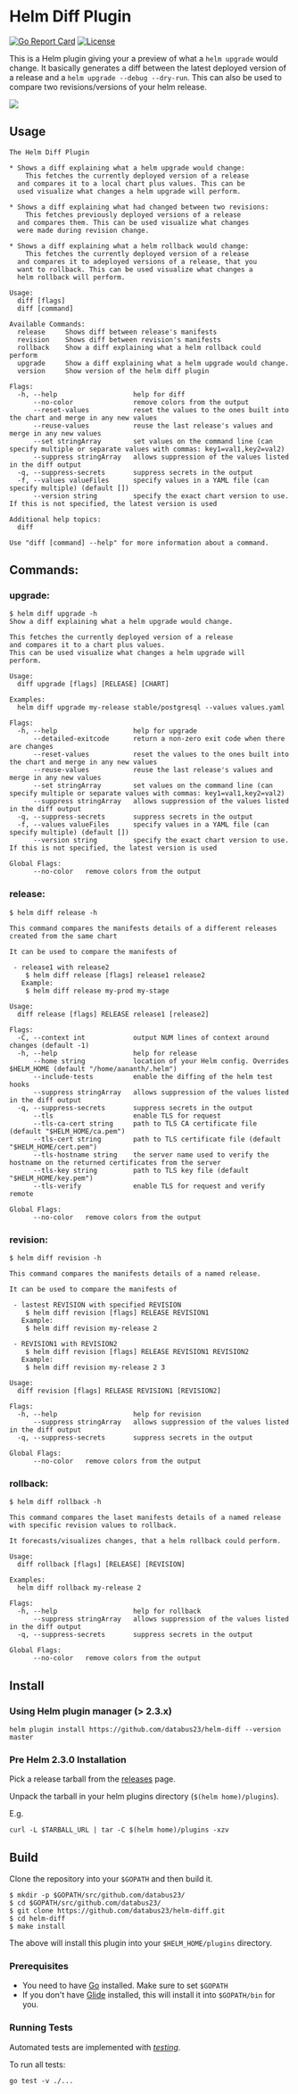 # Helm Diff Plugin
[![Go Report Card](https://goreportcard.com/badge/github.com/databus23/helm-diff)](https://goreportcard.com/report/github.com/databus23/helm-diff)
[![License](https://img.shields.io/badge/License-Apache%202.0-blue.svg)](https://github.com/databus23/helm-diff/blob/master/LICENSE)

This is a Helm plugin giving your a preview of what a `helm upgrade` would change.
It basically generates a diff between the latest deployed version of a release
and a `helm upgrade --debug --dry-run`. This can also be used to compare two 
revisions/versions of your helm release.

<a href="https://asciinema.org/a/105326" target="_blank"><img src="https://asciinema.org/a/105326.png" /></a>

## Usage

```
The Helm Diff Plugin

* Shows a diff explaining what a helm upgrade would change:
    This fetches the currently deployed version of a release
  and compares it to a local chart plus values. This can be 
  used visualize what changes a helm upgrade will perform.

* Shows a diff explaining what had changed between two revisions:
    This fetches previously deployed versions of a release
  and compares them. This can be used visualize what changes 
  were made during revision change.

* Shows a diff explaining what a helm rollback would change:
    This fetches the currently deployed version of a release
  and compares it to adeployed versions of a release, that you 
  want to rollback. This can be used visualize what changes a 
  helm rollback will perform.

Usage:
  diff [flags]
  diff [command]

Available Commands:
  release     Shows diff between release's manifests
  revision    Shows diff between revision's manifests
  rollback    Show a diff explaining what a helm rollback could perform
  upgrade     Show a diff explaining what a helm upgrade would change.
  version     Show version of the helm diff plugin

Flags:
  -h, --help                   help for diff
      --no-color               remove colors from the output
      --reset-values           reset the values to the ones built into the chart and merge in any new values
      --reuse-values           reuse the last release's values and merge in any new values
      --set stringArray        set values on the command line (can specify multiple or separate values with commas: key1=val1,key2=val2)
      --suppress stringArray   allows suppression of the values listed in the diff output
  -q, --suppress-secrets       suppress secrets in the output
  -f, --values valueFiles      specify values in a YAML file (can specify multiple) (default [])
      --version string         specify the exact chart version to use. If this is not specified, the latest version is used

Additional help topics:
  diff          

Use "diff [command] --help" for more information about a command.
```

## Commands:

### upgrade:

```
$ helm diff upgrade -h
Show a diff explaining what a helm upgrade would change.

This fetches the currently deployed version of a release
and compares it to a chart plus values.
This can be used visualize what changes a helm upgrade will
perform.

Usage:
  diff upgrade [flags] [RELEASE] [CHART]

Examples:
  helm diff upgrade my-release stable/postgresql --values values.yaml

Flags:
  -h, --help                   help for upgrade
      --detailed-exitcode      return a non-zero exit code when there are changes
      --reset-values           reset the values to the ones built into the chart and merge in any new values
      --reuse-values           reuse the last release's values and merge in any new values
      --set stringArray        set values on the command line (can specify multiple or separate values with commas: key1=val1,key2=val2)
      --suppress stringArray   allows suppression of the values listed in the diff output
  -q, --suppress-secrets       suppress secrets in the output
  -f, --values valueFiles      specify values in a YAML file (can specify multiple) (default [])
      --version string         specify the exact chart version to use. If this is not specified, the latest version is used

Global Flags:
      --no-color   remove colors from the output
```

### release:

```
$ helm diff release -h

This command compares the manifests details of a different releases created from the same chart

It can be used to compare the manifests of

 - release1 with release2
	$ helm diff release [flags] release1 release2
   Example:
	$ helm diff release my-prod my-stage

Usage:
  diff release [flags] RELEASE release1 [release2]

Flags:
  -C, --context int            output NUM lines of context around changes (default -1)
  -h, --help                   help for release
      --home string            location of your Helm config. Overrides $HELM_HOME (default "/home/aananth/.helm")
      --include-tests          enable the diffing of the helm test hooks
      --suppress stringArray   allows suppression of the values listed in the diff output
  -q, --suppress-secrets       suppress secrets in the output
      --tls                    enable TLS for request
      --tls-ca-cert string     path to TLS CA certificate file (default "$HELM_HOME/ca.pem")
      --tls-cert string        path to TLS certificate file (default "$HELM_HOME/cert.pem")
      --tls-hostname string    the server name used to verify the hostname on the returned certificates from the server
      --tls-key string         path to TLS key file (default "$HELM_HOME/key.pem")
      --tls-verify             enable TLS for request and verify remote

Global Flags:
      --no-color   remove colors from the output
```

### revision:

```
$ helm diff revision -h

This command compares the manifests details of a named release.

It can be used to compare the manifests of 
 
 - lastest REVISION with specified REVISION
	$ helm diff revision [flags] RELEASE REVISION1
   Example: 
	$ helm diff revision my-release 2

 - REVISION1 with REVISION2
	$ helm diff revision [flags] RELEASE REVISION1 REVISION2
   Example: 
	$ helm diff revision my-release 2 3

Usage:
  diff revision [flags] RELEASE REVISION1 [REVISION2]

Flags:
  -h, --help                   help for revision
      --suppress stringArray   allows suppression of the values listed in the diff output
  -q, --suppress-secrets       suppress secrets in the output

Global Flags:
      --no-color   remove colors from the output
```

### rollback:

```
$ helm diff rollback -h

This command compares the laset manifests details of a named release 
with specific revision values to rollback.

It forecasts/visualizes changes, that a helm rollback could perform.

Usage:
  diff rollback [flags] [RELEASE] [REVISION]

Examples:
  helm diff rollback my-release 2

Flags:
  -h, --help                   help for rollback
      --suppress stringArray   allows suppression of the values listed in the diff output
  -q, --suppress-secrets       suppress secrets in the output

Global Flags:
      --no-color   remove colors from the output
```


## Install

### Using Helm plugin manager (> 2.3.x)

```shell
helm plugin install https://github.com/databus23/helm-diff --version master
```

### Pre Helm 2.3.0 Installation
Pick a release tarball from the [releases](https://github.com/databus23/helm-diff/releases) page.

Unpack the tarball in your helm plugins directory (`$(helm home)/plugins`).

E.g.
```
curl -L $TARBALL_URL | tar -C $(helm home)/plugins -xzv
```

## Build

Clone the repository into your `$GOPATH` and then build it.

```
$ mkdir -p $GOPATH/src/github.com/databus23/
$ cd $GOPATH/src/github.com/databus23/
$ git clone https://github.com/databus23/helm-diff.git
$ cd helm-diff
$ make install
```

The above will install this plugin into your `$HELM_HOME/plugins` directory.

### Prerequisites

- You need to have [Go](http://golang.org) installed. Make sure to set `$GOPATH`
- If you don't have [Glide](http://glide.sh) installed, this will install it into
  `$GOPATH/bin` for you.

### Running Tests
Automated tests are implemented with [*testing*](https://golang.org/pkg/testing/).

To run all tests:
```
go test -v ./...
```
